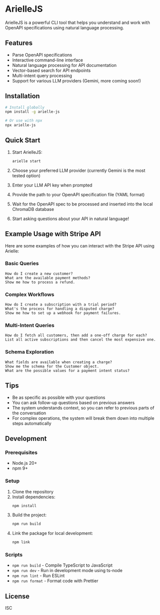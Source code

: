 # ArielleJS

ArielleJS is a powerful CLI tool that helps you understand and work with OpenAPI specifications using natural language processing.

## Features

- Parse OpenAPI specifications
- Interactive command-line interface
- Natural language processing for API documentation
- Vector-based search for API endpoints
- Multi-intent query processing
- Support for various LLM providers (Gemini, more coming soon!)

## Installation

```bash
# Install globally
npm install -g arielle-js

# Or use with npx
npx arielle-js
```

## Quick Start

1. Start ArielleJS:
   ```bash
   arielle start
   ```

2. Choose your preferred LLM provider (currently Gemini is the most tested option)

3. Enter your LLM API key when prompted

4. Provide the path to your OpenAPI specification file (YAML format)

5. Wait for the OpenAPI spec to be processed and inserted into the local ChromaDB database

6. Start asking questions about your API in natural language!

## Example Usage with Stripe API

Here are some examples of how you can interact with the Stripe API using Arielle:

### Basic Queries
```
How do I create a new customer?
What are the available payment methods?
Show me how to process a refund.
```

### Complex Workflows
```
How do I create a subscription with a trial period?
What's the process for handling a disputed charge?
Show me how to set up a webhook for payment failures.
```

### Multi-Intent Queries
```
How do I fetch all customers, then add a one-off charge for each?
List all active subscriptions and then cancel the most expensive one.
```

### Schema Exploration
```
What fields are available when creating a charge?
Show me the schema for the Customer object.
What are the possible values for a payment intent status?
```

## Tips
- Be as specific as possible with your questions
- You can ask follow-up questions based on previous answers
- The system understands context, so you can refer to previous parts of the conversation
- For complex operations, the system will break them down into multiple steps automatically

## Development

### Prerequisites

- Node.js 20+
- npm 9+

### Setup

1. Clone the repository
2. Install dependencies:
   ```bash
   npm install
   ```
3. Build the project:
   ```bash
   npm run build
   ```
4. Link the package for local development:
   ```bash
   npm link
   ```

### Scripts

- `npm run build` - Compile TypeScript to JavaScript
- `npm run dev` - Run in development mode using ts-node
- `npm run lint` - Run ESLint
- `npm run format` - Format code with Prettier

## License

ISC
